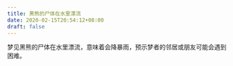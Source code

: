 ```yaml
---
title: 黑熊的尸体在水里漂流
date: 2020-02-15T20:54:12+08:00
draft: false
---
```


梦见黑熊的尸体在水里漂流，意味着会降暴雨，预示梦者的邻居或朋友可能会遇到困难。<br>
